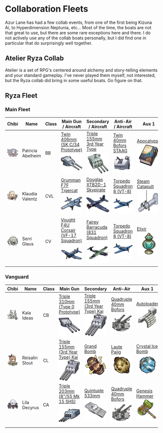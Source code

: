 # Collaboration Fleets

Azur Lane has had a few collab events, from one of the first being Kizuna Ai, to Hyperdimension Neptunia, etc... Most of the time, the boats are not that great to use, but there are some rare exceptions here and there. I do not actively use any of the collab boats personally, but I did find one in particular that do surprisingly well together.

## Atelier Ryza Collab

Atelier is a set of RPG's centered around alchemy and story-telling elements and your standard gameplay. I've never played them myself, not interested, but the Ryza collab did bring in some useful boats. Go figure on that.

## Ryza Fleet
### Main Fleet

| Chibi | Name | Class | Main Gun / Aircraft | Secondary / Aircraft | Anti-Air / Aircraft | Aux 1 | Aux 2
| --- | --- | --- | --- | --- | --- | --- | --- |
| ![Patricia Abelheim](/imgs/Collab/Atelier_Ryza/Patricia_AbelheimChibi.png) | Patricia Abelheim | BB | [Twin 406mm (SK C/34 Prototype)][Twin 406mm Proto]<br />![Twin 406mm Prototype](/imgs/Equip/Guns/bb/406mm_twin_SKC34_prototype.png) | [Triple 155mm 3rd Year Type][Triple 155mm]<br />![Triple 155mm](/imgs/Equip/Guns/cl/155mm_triple_sr.png) | [Twin 40mm Bofors STAAG][40mm STAAG]<br />![Twin 40mm STAAG](/imgs/Equip/AntiAir/40_twin_bofors_staag_sr.png) | [Apocalypse][Apocalypse]<br />![Apocalypse](/imgs/Equip/Auxillary/atelier/apocalypse.png) | [N/A][N/A]<br />![N/A](/imgs/Equip/Auxillary/atelier/n_a.png) |
| ![Klaudia Valentz](/imgs/Collab/Atelier_Ryza/Klaudia_ValentzChibi.png) | Klaudia Valentz | CVL | [Grumman F7F Tigercat][Tigercat]<br />![VF4U Corsair](/imgs/Equip/Aircraft/Fighters/f7f_tigercat.png) | [Douglas XTB2D-1 Skypirate][Skypirate]<br />![Skypirate](/imgs/Equip/Aircraft/Torp/xtb2d_skypirate.png) | [Torpedo Squadron 8 (VT-8)][VT-8 Squadron]<br />![VT-8 Squadron](/imgs/Equip/Aircraft/Torp/vt8_squadron.png) | [Steam Catapult][Catapult]<br />![Steam Catapult](/imgs/Equip/Auxillary/steam_catapult_sr.png) | [Steam Catapult][Catapult]<br />![Steam Catapult](/imgs/Equip/Auxillary/steam_catapult_sr.png) |
| ![Serri Glaus](/imgs/Collab/Atelier_Ryza/Serri_GlausChibi.png) | Serri Glaus | CV | [Vought F4U Corsair (VF-17 Squadron)][VF4U]<br />![VF4U Corsair](/imgs/Equip/Aircraft/Fighters/vf4u_corsair_sr.png) | [Fairey Barracuda (831 Squadron)][831 Squad]<br />![Barracuda 831](/imgs/Equip/Aircraft/Dive/barracuda_831.png) | [Torpedo Squadron 8 (VT-8)][VT-8 Squadron]<br />![VT-8 Squadron](/imgs/Equip/Aircraft/Torp/vt8_squadron.png) | [Elixir][Elixir]<br />![Elixir](/imgs/Equip/Auxillary/atelier/elixir.png) | [Mystic Robe][Mystic Robe]<br />![Mystic Robe](/imgs/Equip/Auxillary/atelier/mystic_robe.png) |

### Vanguard

| Chibi | Name | Class | Main Gun | Secondary | Anti-Air | Aux 1 | Aux 2
| --- | --- | --- | --- | --- | --- | --- | --- |
| ![Kala Ideas](/imgs/Collab/Atelier_Ryza/Kala_IdeasChibi.png) | Kala Ideas | CB | [Triple 310mm (Type 0 Prototype)][Triple 310mm Proto]<br />![Triple 310mm Proto](/imgs/Equip/Guns/cb/310mm_triple_t0_proto.png) | [Triple 155mm (3rd Year Type) Kai][Triple 155mm Kai]<br />![Triple 155mm Kai](/imgs/Equip/Guns/cl/155mm_triple_kai.png) | [Quadruple 40mm Bofors][40mm Bofors]<br />![40mm Bofors](/imgs/Equip/AntiAir/40mm_quad_bofors_sr.png) | [Autoloader][Autoloader]<br />![Autoloader](/imgs/Equip/Auxillary/autoloader.png) | [Improved Hydraulic Rudder][PR Rudder]<br />![PR Rudder](/imgs/Equip/Auxillary/pr_hydraulic_rudder_sr.png) |
| ![Reisalin Stout](/imgs/Collab/Atelier_Ryza/Reisalin_StoutChibi.png) | Reisalin Stout | CL | [Triple 155mm (3rd Year Type) Kai][Triple 155mm Kai]<br />![Triple 155mm Kai](/imgs/Equip/Guns/cl/155mm_triple_kai.png) | [Grand Bomb][Grand Bomb]<br />![Grand Bomb](/imgs/Equip/Auxillary/atelier/grand_bomb.png) | [Laute Pajig][Laute Pajig]<br />![Laute Pajig](/imgs/Equip/Auxillary/atelier/laute_plajig.png) | [Crystal Ice Bomb][Crystal Ice Bomb]<br />![Crystal Ice Bomb](/imgs/Equip/Auxillary/atelier/crystal_ice_bomb.png) | [Wirbel Luft][Wirbel Luft]<br />![Wirbel Luft](/imgs/Equip/Auxillary/atelier/wirbel_luft.png) |
| ![Lila Decyrus](/imgs/Collab/Atelier_Ryza/Lila_DecyrusChibi.png) | Lila Decyrus | CA | [Triple 203mm (8"/55 Mk 15 SHS)][Triple 203mm Mk15]<br />![Triple 203mm Mk15](/imgs/Equip/Guns/ca/203mm_triple_mk15.png) | [Quintuple 533mm][533mm Quint]<br />![533mm Quintuple](/imgs/Equip/Torps/533mm_quint_torp_sr.png) | [Quadruple 40mm Bofors][40mm Bofors]<br />![40mm Bofors](/imgs/Equip/AntiAir/40mm_quad_bofors_sr.png) | [Genesis Hammer][Genesis Hammer]<br />![Genesis Hammer](/imgs/Equip/Auxillary/atelier/genesis_hammer.png) | [Bubble Bullet][Bubble Bullet]<br />![Bubble Bullet](/imgs/Equip/Auxillary/atelier/bubble_bullet.png) |


[40mm Bofors]: https://azurlane.koumakan.jp/Quadruple_40mm_Bofors_(Mk_2_Mount)#Type_3
[40mm STAAG]: https://azurlane.koumakan.jp/Twin_40mm_Bofors_STAAG

[Triple 155mm]: https://azurlane.koumakan.jp/Triple_155mm_(3rd_Year_Type)#Type_3
[Triple 155mm Kai]: https://azurlane.koumakan.jp/wiki/Triple_155mm_(3rd_Year_Type)_Kai

[Triple 203mm Mk15]: https://azurlane.koumakan.jp/wiki/Triple_203mm_(8%22/55_Mk_15_SHS)

[Triple 310mm Proto]: https://azurlane.koumakan.jp/wiki/Triple_310mm_(Type_0_Prototype)

[Twin 406mm Proto]: https://azurlane.koumakan.jp/wiki/Twin_406mm_(SK_C/34_Prototype)

[533mm Quint]: https://azurlane.koumakan.jp/533mm_Quintuple_Torpedo_Mount#Type_3

[831 Squad]: https://azurlane.koumakan.jp/wiki/Fairey_Barracuda_(831_Squadron)
[Skypirate]: https://azurlane.koumakan.jp/wiki/Douglas_XTB2D-1_Skypirate
[Tigercat]: https://azurlane.koumakan.jp/wiki/wiki/Grumman_F7F_Tigercat
[VF4U]: https://azurlane.koumakan.jp/Vought_F4U_Corsair_(VF-17_Squadron)
[VT-8 Squadron]: https://azurlane.koumakan.jp/wiki/Torpedo_Squadron_8_(VT-8)

[Autoloader]: https://azurlane.koumakan.jp/Autoloader#Type_3
[Catapult]: https://azurlane.koumakan.jp/Steam_Catapult#Type_3
[PR Rudder]: https://azurlane.koumakan.jp/Improved_Hydraulic_Rudder

[Grand Bomb]: https://azurlane.koumakan.jp/wiki/Grand_Bomb#Type_0-0
[Laute Pajig]: https://azurlane.koumakan.jp/wiki/Laute_Plajig#Type_0-0
[Crystal Ice Bomb]: https://azurlane.koumakan.jp/wiki/Crystal_Ice_Bomb#Type_0-0
[Wirbel Luft]: https://azurlane.koumakan.jp/wiki/Wirbel_Luft#Type_0-0

[Apocalypse]: https://azurlane.koumakan.jp/wiki/Apocalypse#Type_0-0
[N/A]: https://azurlane.koumakan.jp/wiki/N/A#Type_0-0

[Genesis Hammer]: https://azurlane.koumakan.jp/wiki/Genesis_Hammer#Type_0-0
[Bubble Bullet]: https://azurlane.koumakan.jp/wiki/Bubble_Bullet#Type_0-0

[Elixir]: https://azurlane.koumakan.jp/wiki/Elixir#Type_0-0
[Mystic Robe]: https://azurlane.koumakan.jp/wiki/Mystic_Robe#Type_0-0